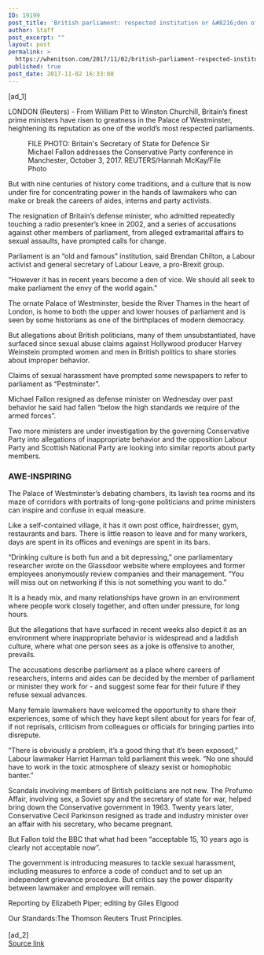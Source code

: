 ```yaml
---
ID: 19199
post_title: 'British parliament: respected institution or &#8216;den of vice&#8217;?'
author: Staff
post_excerpt: ""
layout: post
permalink: >
  https://whenitson.com/2017/11/02/british-parliament-respected-institution-or-den-of-vice/
published: true
post_date: 2017-11-02 16:33:08
---
```

 [ad_1]
<br><div data-reactid="34"><p data-reactid="35">LONDON (Reuters) - From William Pitt to Winston Churchill, Britain’s finest prime ministers have risen to greatness in the Palace of Westminster, heightening its reputation as one of the world’s most respected parliaments. </p><div class="PrimaryAsset_container_2pnvl" data-reactid="36"><div class="Image_container_1tVQo" data-reactid="37"><figure tabindex="-1" data-reactid="38"/><figcaption data-reactid="41"><span class="Image_caption_KoNH1" data-reactid="42">FILE PHOTO: Britain's Secretary of State for Defence Sir Michael Fallon addresses the Conservative Party conference in Manchester, October 3, 2017. REUTERS/Hannah McKay/File Photo</span></figcaption></div></div><p data-reactid="43">But with nine centuries of history come traditions, and a culture that is now under fire for concentrating power in the hands of lawmakers who can make or break the careers of aides, interns and party activists. </p><p data-reactid="44">The resignation of Britain’s defense minister, who admitted repeatedly touching a radio presenter’s knee in 2002, and a series of accusations against other members of parliament, from alleged extramarital affairs to sexual assaults, have prompted calls for change. </p><p data-reactid="45">Parliament is an “old and famous” institution, said Brendan Chilton, a Labour activist and general secretary of Labour Leave, a pro-Brexit group. </p><p data-reactid="46">“However it has in recent years become a den of vice. We should all seek to make parliament the envy of the world again.” </p><p data-reactid="47">The ornate Palace of Westminster, beside the River Thames in the heart of London, is home to both the upper and lower houses of parliament and is seen by some historians as one of the  birthplaces of modern democracy.  </p><p data-reactid="48">But allegations about British politicians, many of them unsubstantiated, have surfaced since sexual abuse claims against Hollywood producer Harvey Weinstein prompted women and men in British politics to share stories about improper behavior.  </p><p data-reactid="49">Claims of sexual harassment have prompted some newspapers to refer to parliament as “Pestminster”. </p><p data-reactid="50">Michael Fallon resigned as defense minister on Wednesday  over past behavior he said had fallen “below the high standards we require of the armed forces”.   </p><p data-reactid="51">Two more ministers are under investigation by the governing Conservative Party into allegations of inappropriate behavior and the opposition Labour Party and Scottish National Party are  looking into similar reports about party members. </p><h3 data-reactid="52">AWE-INSPIRING </h3><p data-reactid="53">The Palace of Westminster’s debating chambers, its lavish tea rooms and its maze of corridors with portraits of long-gone politicians and prime ministers can inspire and confuse in equal measure.  </p><p data-reactid="54">Like a self-contained village, it has it own post office, hairdresser, gym, restaurants and bars. There is little reason to leave and for many workers, days are spent in its offices and evenings are spent in its bars. </p><p data-reactid="55">“Drinking culture is both fun and a bit depressing,” one parliamentary researcher wrote on the Glassdoor website where employees and former employees anonymously review companies and their management. “You will miss out on networking if this is not something you want to do.”  </p><p data-reactid="56">It is a heady mix, and many relationships have grown in an environment where people work closely together, and often under pressure, for long hours. </p><p data-reactid="57">But the allegations that have surfaced in recent weeks also depict it as an environment where inappropriate behavior is widespread and a laddish culture, where what one person sees as a joke is offensive to another, prevails. </p><p data-reactid="58">The accusations describe parliament as a place where careers of researchers, interns and aides can be decided by the member of parliament or minister they work for - and suggest some fear for their future if they refuse sexual advances.     </p><p data-reactid="59">Many female lawmakers have welcomed the opportunity to share their experiences, some of which they have kept silent about for years for fear of, if not reprisals, criticism from colleagues or officials for bringing parties into disrepute. </p><p data-reactid="60">“There is obviously a problem, it’s a good thing that it’s been exposed,” Labour lawmaker Harriet Harman told parliament this week. “No one should have to work in the toxic atmosphere of sleazy sexist or homophobic banter.” </p><p data-reactid="61">Scandals involving members of British politicians are not new. The Profumo Affair, involving sex, a Soviet spy and the secretary of state for war, helped bring down the Conservative government in 1963. Twenty years later, Conservative Cecil Parkinson resigned as trade and industry minister over an affair with his secretary, who became pregnant.  </p><p data-reactid="62">But Fallon told the BBC that what had been “acceptable 15, 10 years ago is clearly not acceptable now”. </p><p data-reactid="63">The government is introducing measures to tackle sexual harassment, including measures to enforce a code of conduct and to set up an independent grievance procedure. But critics say the power disparity between lawmaker and employee will remain. </p><div class="Attribution_attribution_o4ojT" data-reactid="64"><p class="Attribution_content_27_rw" data-reactid="65">Reporting by Elizabeth Piper; editing by Giles Elgood</p></div><div class="ArticleBody_trustBadgeContainer_1_iEv" data-reactid="66"><span class="ArticleBody_trustBadgeTitle_3xFqc" data-reactid="67">Our Standards:</span><span class="trustBadgeUrl" data-reactid="68">The Thomson Reuters Trust Principles.</span></div></div>
<br>[ad_2]
<br><a href="http://feeds.reuters.com/~r/Reuters/worldNews/~3/vO8wnnGrOCo/british-parliament-respected-institution-or-den-of-vice-idUSKBN1D228I">Source link </a>